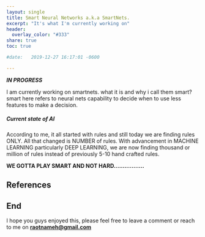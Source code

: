 ```yaml
---
layout: single
title: Smart Neural Networks a.k.a SmartNets.
excerpt: "It's what I'm currently working on"
header:
  overlay_color: "#333"
share: true
toc: true

#date:   2019-12-27 16:17:01 -0600

---
```


**_IN PROGRESS_**
<script type="text/javascript" async
  src="https://cdnjs.cloudflare.com/ajax/libs/mathjax/2.7.1/MathJax.js?config=TeX-AMS-MML_HTMLorMML">
</script>

I am currently working on smartnets. what it is and why i call them smart?  
smart here refers to neural nets capability to decide when to use less features to make a decision.

##### Current state of AI
According to me, it all started with rules and still today we are finding rules ONLY. All that changed is NUMBER of rules. With advancement in MACHINE LEARNING particularly DEEP LEARNING, we are now finding thousand or million of rules instead of previously 5-10 hand crafted rules.

**WE GOTTA PLAY SMART AND NOT HARD.................**

## References

## End
I hope you guys enjoyed this, please feel free to leave a comment or reach to me on **raotnameh@gmail.com**